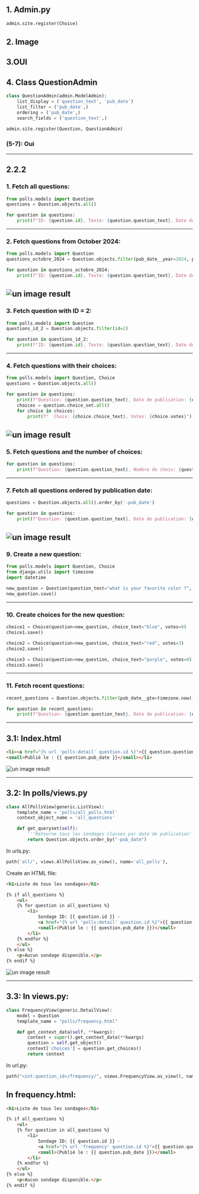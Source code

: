 
## 1. Admin.py

```python
admin.site.register(Choice)
```

## 2. Image
## 3.OUI     

## 4. Class QuestionAdmin

```python
class QuestionAdmin(admin.ModelAdmin):
    list_display = ('question_text', 'pub_date')
    list_filter = ('pub_date',)
    ordering = ('pub_date',)
    search_fields = ('question_text',)

admin.site.register(Question, QuestionAdmin)
```

### (5-7): Oui

__________________________________________________________________________________________________

## 2.2.2

### 1. Fetch all questions:

```python
from polls.models import Question
questions = Question.objects.all()

for question in questions:
    print(f"ID: {question.id}, Texte: {question.question_text}, Date de publication: {question.pub_date}")
```

____________________________________________________________________________________________

### 2. Fetch questions from October 2024:

```python
from polls.models import Question
questions_octobre_2024 = Question.objects.filter(pub_date__year=2024, pub_date__month=10)

for question in questions_octobre_2024:
    print(f"ID: {question.id}, Texte: {question.question_text}, Date de publication: {question.pub_date}")
```
![un image result](images/question2_1.png)
---------------------------------------------------------------------------------------------

### 3. Fetch question with ID = 2:

```python
from polls.models import Question
questions_id_2 = Question.objects.filter(id=2)

for question in questions_id_2:
    print(f"ID: {question.id}, Texte: {question.question_text}, Date de publication: {question.pub_date}")
```

--------------------------------------------------------------------------------------------

### 4. Fetch questions with their choices:

```python
from polls.models import Question, Choice
questions = Question.objects.all()

for question in questions:
    print(f"Question: {question.question_text}, Date de publication: {question.pub_date}")
    choices = question.choice_set.all()
    for choice in choices:
        print(f"  Choix: {choice.choice_text}, Votes: {choice.votes}")
```
![un image result](images/question2_3.png)
---------------------------------------------------------------------------------------------

### 5. Fetch questions and the number of choices:

```python
for question in questions:
    print(f"Question: {question.question_text}, Nombre de choix: {question.choice_set.count()}")
```

--------------------------------------------------------------------------------------------

### 7. Fetch all questions ordered by publication date:

```python
questions = Question.objects.all().order_by('-pub_date')

for question in questions:
    print(f"Question: {question.question_text}, Date de publication: {question.pub_date}")
```
![un image result](images/question2_5.png)
---------------------------------------------------------------------------------------------

### 9. Create a new question:

```python
from polls.models import Question, Choice
from django.utils import timezone
import datetime

new_question = Question(question_text="what is your favorite color ?", pub_date=timezone.now())
new_question.save()
```

_________________________________________________________________________________________

### 10. Create choices for the new question:

```python
choice1 = Choice(question=new_question, choice_text="blue", votes=0)
choice1.save()

choice2 = Choice(question=new_question, choice_text="red", votes=3)
choice2.save()

choice3 = Choice(question=new_question, choice_text="purple", votes=0)
choice3.save()
```

----------------------------------------------------------------------------

### 11. Fetch recent questions:

```python
recent_questions = Question.objects.filter(pub_date__gte=timezone.now() - datetime.timedelta(days=1))

for question in recent_questions:
    print(f"Question: {question.question_text}, Date de publication: {question.pub_date}")
```

_____________________________________________________________________________________________

## 3.1: Index.html

```html
<li><a href="{% url 'polls:detail' question.id %}">{{ question.question_text }}</a>
<small>Publié le : {{ question.pub_date }}</small></li>
```

![un image result](images/question_3_1.png)


-------------------------------------------------------

## 3.2: In polls/views.py

```python
class AllPollsView(generic.ListView):
    template_name = 'polls/all_polls.html'
    context_object_name = 'all_questions'

    def get_queryset(self):
        '''Retourne tous les sondages classés par date de publication'''
        return Question.objects.order_by("-pub_date")
```

In urls.py:

```python
path('all/', views.AllPollsView.as_view(), name='all_polls'),
```

Create an HTML file:

```html
<h1>Liste de tous les sondages</h1>

{% if all_questions %}
    <ul>
    {% for question in all_questions %}
        <li>
            Sondage ID: {{ question.id }} -
            <a href="{% url 'polls:detail' question.id %}">{{ question.question_text }}</a>
            <small>(Publié le : {{ question.pub_date }})</small>
        </li>
    {% endfor %}
    </ul>
{% else %}
    <p>Aucun sondage disponible.</p>
{% endif %}
```

![un image result](images/question_3_2.png)

---------------------------------------------------------------------------------

## 3.3: In views.py:

```python
class FrequencyView(generic.DetailView):
    model = Question
    template_name = "polls/frequency.html"

    def get_context_data(self, **kwargs):
        context = super().get_context_data(**kwargs)
        question = self.get_object()
        context['choices'] = question.get_choices()
        return context
```

In url.py:

```python
path("<int:question_id>/frequency/", views.FrequencyView.as_view(), name="frequency"),
```
##  In frequency.html:


```html
<h1>Liste de tous les sondages</h1>

{% if all_questions %}
    <ul>
    {% for question in all_questions %}
        <li>
            Sondage ID: {{ question.id }} - 
            <a href="{% url 'frequency' question.id %}">{{ question.question_text }}</a>
            <small>(Publié le : {{ question.pub_date }})</small>
        </li>
    {% endfor %}
    </ul>
{% else %}
    <p>Aucun sondage disponible.</p>
{% endif %}
```
